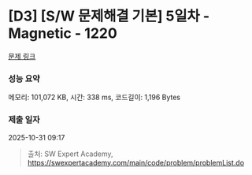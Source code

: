 # [D3] [S/W 문제해결 기본] 5일차 - Magnetic - 1220 

[문제 링크](https://swexpertacademy.com/main/code/problem/problemDetail.do?contestProbId=AV14hwZqABsCFAYD) 

### 성능 요약

메모리: 101,072 KB, 시간: 338 ms, 코드길이: 1,196 Bytes

### 제출 일자

2025-10-31 09:17



> 출처: SW Expert Academy, https://swexpertacademy.com/main/code/problem/problemList.do